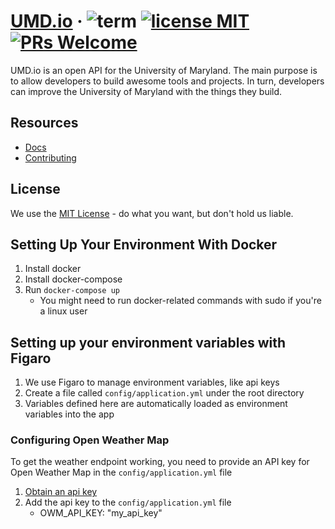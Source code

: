 # [UMD.io](http://umd.io/) &middot; ![term](https://img.shields.io/badge/term-Fall_2017-brightgreen.svg) [![license MIT](https://img.shields.io/github/license/mashape/apistatus.svg)](./LICENSE) [![PRs Welcome](https://img.shields.io/badge/PRs-welcome-brightgreen.svg)](CONTRIBUTING.md#pull-requests)

UMD.io is an open API for the University of Maryland. The main purpose is to allow developers to build awesome tools and projects. In turn, developers can improve the University of Maryland with the things they build.

## Resources

* [Docs](http://umd.io/)
* [Contributing](CONTRIBUTING.md)

## License

We use the [MIT License](./LICENSE) - do what you want, but don't hold us liable.

## Setting Up Your Environment With Docker
1. Install docker
2. Install docker-compose
3. Run `docker-compose up`
   * You might need to run docker-related commands with sudo if you're a linux user

## Setting up your environment variables with Figaro
1. We use Figaro to manage environment variables, like api keys
2. Create a file called `config/application.yml` under the root directory
3. Variables defined here are automatically loaded as environment variables into the app

### Configuring Open Weather Map
To get the weather endpoint working, you need to provide an API key for Open Weather Map in the `config/application.yml` file
1. [Obtain an api key](http://openweathermap.org/appid)
2. Add the api key to the `config/application.yml` file
    * OWM_API_KEY: "my_api_key"